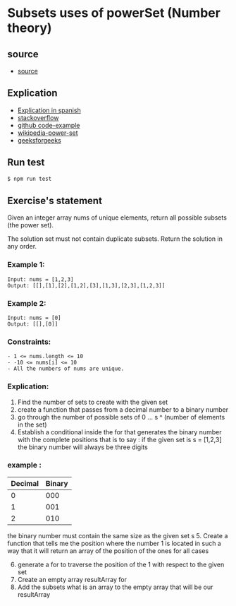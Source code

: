 # Subsets uses of powerSet (Number theory)

## source

- [source](https://leetcode.com/problems/subsets/)

## Explication

- [Explication in spanish](https://www.youtube.com/watch?v=9Li27IW9e84&ab_channel=CursosAbiertosUniversidad)
- [stackoverflow](https://stackoverflow.com/questions/28713858/generating-power-set-algorithm)
- [github code-example](https://gist.github.com/ricardotormo/2e1f5b97e70038d53405)
- [wikipedia-power-set](https://en.wikipedia.org/wiki/Power_set)
- [geeksforgeeks](https://www.geeksforgeeks.org/power-set/)

## Run test

```bash
$ npm run test
```

## Exercise's statement

Given an integer array nums of unique elements, return all possible subsets (the power set).

The solution set must not contain duplicate subsets. Return the solution in any order.

### Example 1:

```
Input: nums = [1,2,3]
Output: [[],[1],[2],[1,2],[3],[1,3],[2,3],[1,2,3]]
```

### Example 2:

```
Input: nums = [0]
Output: [[],[0]]

```

### Constraints:

```
- 1 <= nums.length <= 10
- -10 <= nums[i] <= 10
- All the numbers of nums are unique.

```

### Explication:

1. Find the number of sets to create with the given set
2. create a function that passes from a decimal number to a binary number
3. go through the number of possible sets of 0 ... s ^ (number of elements in the set)
4. Establish a conditional inside the for that generates the binary number with the complete positions
   that is to say :
   if the given set is s = [1,2,3]
   the binary number will always be three digits

### example :

| Decimal | Binary |
| ------- | ------ |
| 0       | 000    |
| 1       | 001    |
| 2       | 010    |

the binary number must contain the same size as the given set s 5. Create a function that tells me the position where the number 1 is located in such a way that it will return an array of the position of the ones for all cases

6. generate a for to traverse the position of the 1 with respect to the given set
7. Create an empty array resultArray for
8. Add the subsets what is an array to the empty array that will be our resultArray
